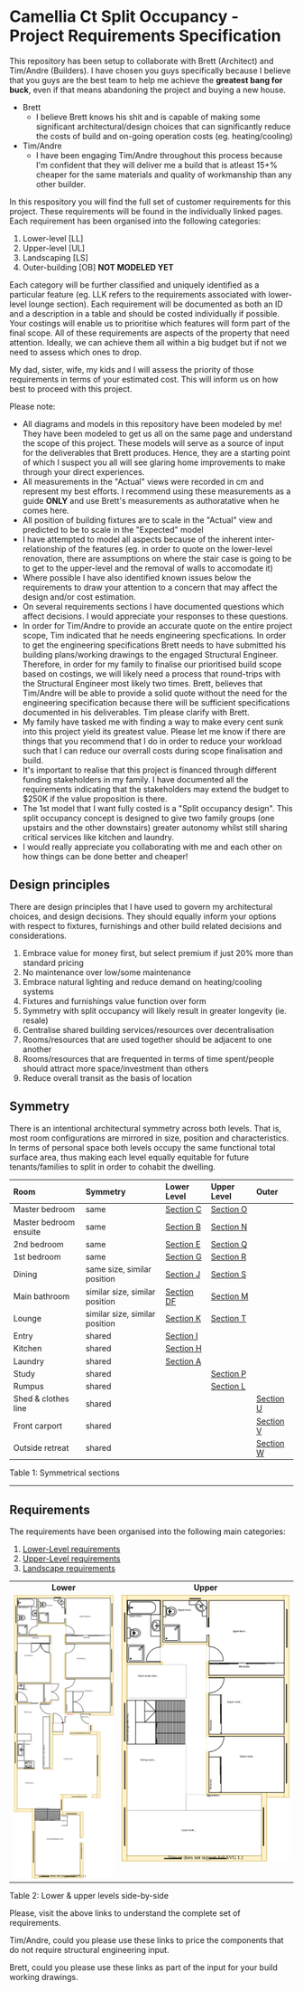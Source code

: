 # Camellia Ct Split Occupancy - Project Requirements Specification

This repository has been setup to collaborate with Brett (Architect) and Tim/Andre (Builders). I have chosen you guys specifically because I believe that you guys are the best team to help me achieve the **greatest bang for buck**, even if that means abandoning the project and buying a new house. 
* Brett 
  * I believe Brett knows his shit and is capable of making some significant architectural/design choices that can significantly reduce the costs of build and on-going operation costs (eg. heating/cooling) 
* Tim/Andre
  * I have been engaging Tim/Andre throughout this process because I'm confident that they will deliver me a build that is atleast 15+% cheaper for the same materials and quality of workmanship than any other builder. 

In this respository you will find the full set of customer requirements for this project. These requirements will be found in the individually linked pages. Each requirement has been organised into the following categories:
1. Lower-level [LL]
2. Upper-level [UL]
3. Landscaping [LS]
4. Outer-building [OB] **NOT MODELED YET**

Each category will be further classified and uniquely identified as a particular feature (eg. LLK refers to the requirements associated with lower-level lounge section). Each requirement will be documented as both an ID and a description in a table and should be costed individually if possible. Your costings will enable us to prioritise which features will form part of the final scope. All of these requirements are aspects of the property that need attention. Ideally, we can achieve them all within a big budget but if not we need to assess which ones to drop. 

My dad, sister, wife, my kids and I will assess the priority of those requirements in terms of your estimated cost. This will inform us on how best to proceed with this project.

Please note:
* All diagrams and models in this repository have been modeled by me! They have been modeled to get us all on the same page and understand the scope of this project. These models will serve as a source of input for the deliverables that Brett produces. Hence, they are a starting point of which I suspect you all will see glaring home improvements to make through your direct experiences.
* All measurements in the "Actual" views were recorded in cm and represent my best efforts. I recommend using these measurements as a guide **ONLY** and use Brett's measurements as authoratative when he comes here.
* All position of building fixtures are to scale in the "Actual" view and predicted to be to scale in the "Expected" model 
* I have attempted to model all aspects because of the inherent inter-relationship of the features (eg. in order to quote on the lower-level renovation, there are assumptions on where the stair case is going to be to get to the upper-level and the removal of walls to accomodate it)
* Where possible I have also identified known issues below the requirements to draw your attention to a concern that may affect the design and/or cost estimation.
* On several requirements sections I have documented questions which affect decisions. I would appreciate your responses to these questions.
* In order for Tim/Andre to provide an accurate quote on the entire project scope, Tim indicated that he needs engineering specfications. In order to get the engineering specifications Brett needs to have submitted his building plans/working drawings to the engaged Structural Engineer. Therefore, in order for my family to finalise our prioritised build scope based on costings, we will likely need a process that round-trips with the Structural Engineer most likely two times. Brett, believes that Tim/Andre will be able to provide a solid quote without the need for the engineering specification because there will be sufficient specifications documented in his deliverables. Tim please clarify with Brett.
* My family have tasked me with finding a way to make every cent sunk into this project yield its greatest value. Please let me know if there are things that you recommend that I do in order to reduce your workload such that I can reduce our overrall costs during scope finalisation and build.
* It's important to realise that this project is financed through different funding stakeholders in my family. I have documented all the requirements indicating that the stakeholders may extend the budget to $250K if the value proposition is there.
* The 1st model that I want fully costed is a "Split occupancy design". This split occupancy concept is designed to give two family groups (one upstairs and the other downstairs) greater autonomy whilst still sharing critical services like kitchen and laundry.  
* I would really appreciate you collaborating with me and each other on how things can be done better and cheaper!


## Design principles

There are design principles that I have used to govern my architectural choices, and design decisions. They should equally inform your options with respect to fixtures, furnishings and other build related decisions and considerations. 

1. Embrace value for money first, but select premium if just 20% more than standard pricing
2. No maintenance over low/some maintenance
3. Embrace natural lighting and reduce demand on heating/cooling systems
4. Fixtures and furnishings value function over form 
5. Symmetry with split occupancy will likely result in greater longevity (ie. resale)
6. Centralise shared building services/resources over decentralisation
7. Rooms/resources that are used together should be adjacent to one another
8. Rooms/resources that are frequented in terms of time spent/people should attract more space/investment than others
9. Reduce overall transit as the basis of location


## Symmetry

There is an intentional architectural symmetry across both levels. That is, most room configurations are mirrored in size, position and characteristics. In terms of personal space both levels occupy the same functional total surface area, thus making each level equally equitable for future tenants/families to split in order to cohabit the dwelling.

|Room|Symmetry|Lower Level|Upper Level|Outer|
|:---|:---|:---|:---|:---|
|Master bedroom|same|[Section C](./lower-level/section-C-requirements.md)|[Section O](./upper-level/section-O-requirements.md)||
|Master bedroom ensuite|same|[Section B](./lower-level/section-B-requirements.md)|[Section N](./upper-level/section-N-requirements.md)||
|2nd bedroom|same|[Section E](./lower-level/section-E-requirements.md)|[Section Q](./upper-level/section-Q-requirements.md)||
|1st bedroom|same|[Section G](./lower-level/section-G-requirements.md)|[Section R](./upper-level/section-R-requirements.md)||
|Dining|same size, similar position|[Section J](./lower-level/section-J-requirements.md)|[Section S](./upper-level/section-S-requirements.md)||
|Main bathroom|similar size, similar position|[Section DF](./lower-level/section-DF-requirements.md)|[Section M](./upper-level/section-M-requirements.md)||
|Lounge|similar size, similar position|[Section K](./lower-level/section-K-requirements.md)|[Section T](./upper-level/section-T-requirements.md)||
|Entry|shared|[Section I](./lower-level/section-I-requirements.md)|||
|Kitchen|shared|[Section H](./lower-level/section-H-requirements.md)|||
|Laundry|shared|[Section A](./lower-level/section-A-requirements.md)|||
|Study|shared||[Section P](./upper-level/section-P-requirements.md)||
|Rumpus|shared||[Section L](./lower-level/section-L-requirements.md)|||
|Shed & clothes line|shared|||[Section U](./landscape/section-U-requirements.md)|
|Front carport|shared|||[Section V](./landscape/section-V-requirements.md)|
|Outside retreat|shared|||[Section W](./landscape/section-W-requirements.md)|

Table 1: Symmetrical sections

---

## Requirements

The requirements have been organised into the following main categories:
1. [Lower-Level requirements](./lower-level/Lower-Level-requirements.md)
2. [Upper-Level requirements](./upper-level/Upper-Level-requirements.md)
3. [Landscape requirements](./landscape/Landscape-requirements.md)


<table>
  <tr>
    <td align="center"><b>Lower</b></td><td align="center"><b>Upper</b></td>
  </tr>
  <tr>
    <td valign="top"><img src="./lower-level/Lower-Level-AS-IS-floor-plan.svg"></td><td valign="top"><img src="./upper-level/Upper-Level-TO-BE-floor-plan.svg"></td>
  </tr>
</table>

Table 2: Lower & upper levels side-by-side 



Please, visit the above links to understand the complete set of requirements.

Tim/Andre, could you please use these links to price the components that do not require structural engineering input.

Brett, could you please use these links as part of the input for your build working drawings.
